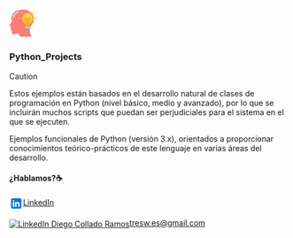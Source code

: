 <picture>
  <source media="(prefers-color-scheme: dark)" srcset="/images/idea.png">
  <source media="(prefers-color-scheme: light)" srcset="/images/idea.png">
  <img alt="Python_Projects, algo más que programación" src="/images/idea.png" width="10%">
</picture>

### Python_Projects
> [!CAUTION]
> Estos ejemplos están basados en el desarrollo natural de clases de programación en Python (nivel básico, medio y avanzado), por lo que se incluirán muchos scripts que puedan ser perjudiciales para el sistema en el que se ejecuten.

Ejemplos funcionales de Python (versión 3.x), orientados a proporcionar conocimientos teórico-prácticos de este lenguaje en varias áreas del desarrollo.



#### ¿Hablamos?☕️


<p align="left">
<a href="https://linkedin.com/in/3wdiegocollado/" target="blank"><img align="center" src="images/linkedin.png" alt="LinkedIn Diego Collado Ramos"/>LinkedIn</a>

<a href="mailto:tresw.es@gmail.com " target="blank"><img align="center" src="https://cdn.jsdelivr.net/npm/simple-icons@3.0.1/icons/gmail.svg" alt="LinkedIn Diego Collado Ramos" height="30" width="40" />tresw.es@gmail.com</a>